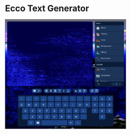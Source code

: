 # Ecco Text Generator

<img style="width: 400px;" src="https://github.com/JohnnyLdeAlba/ecco-text-generator/blob/main/public/card.jpg" />
